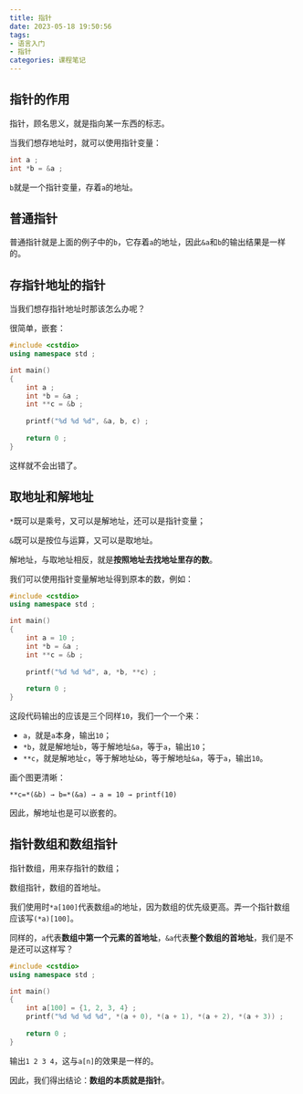 ```yaml
---
title: 指针
date: 2023-05-18 19:50:56
tags:
- 语言入门
- 指针
categories: 课程笔记
---
```


## 指针的作用

指针，顾名思义，就是指向某一东西的标志。

当我们想存地址时，就可以使用指针变量：

```cpp
int a ;
int *b = &a ;
```

`b`就是一个指针变量，存着`a`的地址。

<!--more-->

## 普通指针

普通指针就是上面的例子中的`b`，它存着`a`的地址，因此`&a`和`b`的输出结果是一样的。

## 存指针地址的指针

当我们想存指针地址时那该怎么办呢？

很简单，嵌套：

```cpp
#include <cstdio>
using namespace std ;

int main()
{
    int a ;
    int *b = &a ;
    int **c = &b ;
    
    printf("%d %d %d", &a, b, c) ;
    
    return 0 ;
}
```

这样就不会出错了。

## 取地址和解地址

`*`既可以是乘号，又可以是解地址，还可以是指针变量；

`&`既可以是按位与运算，又可以是取地址。

解地址，与取地址相反，就是**按照地址去找地址里存的数**。

我们可以使用指针变量解地址得到原本的数，例如：

```cpp
#include <cstdio>
using namespace std ;

int main()
{
    int a = 10 ;
    int *b = &a ;
    int **c = &b ;
    
    printf("%d %d %d", a, *b, **c) ;
    
    return 0 ;
}
```

这段代码输出的应该是三个同样`10`，我们一个一个来：

- `a`，就是`a`本身，输出`10`；
- `*b`，就是解地址`b`，等于解地址`&a`，等于`a`，输出`10`；
- `**c`，就是解地址`c`，等于解地址`&b`，等于解地址`&a`，等于`a`，输出`10`。

画个图更清晰：

`**c=*(&b) → b=*(&a) → a = 10 → printf(10)`

因此，解地址也是可以嵌套的。

## 指针数组和数组指针

指针数组，用来存指针的数组；

数组指针，数组的首地址。

我们使用时`*a[100]`代表数组`a`的地址，因为数组的优先级更高。弄一个指针数组应该写`(*a)[100]`。

同样的，`a`代表**数组中第一个元素的首地址**，`&a`代表**整个数组的首地址**，我们是不是还可以这样写？

```cpp
#include <cstdio>
using namespace std ;

int main()
{
    int a[100] = {1, 2, 3, 4} ;
    printf("%d %d %d %d", *(a + 0), *(a + 1), *(a + 2), *(a + 3)) ;
    
    return 0 ;
}
```

输出`1 2 3 4`，这与`a[n]`的效果是一样的。

因此，我们得出结论：**数组的本质就是指针**。